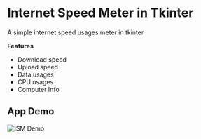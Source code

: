 # Internet Speed Meter in Tkinter

A simple internet speed usages meter in tkinter

**Features**
- Download speed
- Upload speed
- Data usages
- CPU usages
- Computer Info

## App Demo

![ISM Demo](https://github.com/kmhmubin/Python-Projects-with-source-code/blob/master/InternetSpeedMeter/ism.gif)